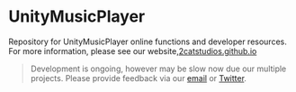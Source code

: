 UnityMusicPlayer
================


Repository for UnityMusicPlayer online functions and developer resources.
For more information, please see our website,[2catstudios.github.io](http://2catstudios.github.io/unitymusicplayer.html)


> Development is ongoing, however may be slow now due our multiple projects.
> Please provide feedback via our [email](mailto:gibsonbethke@gmail.com?subject=UMP%20Feedback) or [Twitter](https://twitter.com/MichaelBethke).
